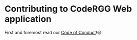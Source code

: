# Contributing to CodeRGG Web application

First and foremost read our [Code of Conduct](https://github.com/codergvbrownsville/code-rgv-pwa/blob/master/CODE_OF_CONDUCT.md)!:smiley: 
